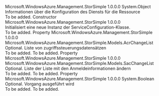<Type Name="ServiceConfiguration" FullName="Microsoft.WindowsAzure.Management.StorSimple.Models.ServiceConfiguration">
  <TypeSignature Language="C#" Value="public class ServiceConfiguration" />
  <TypeSignature Language="ILAsm" Value=".class public auto ansi beforefieldinit ServiceConfiguration extends System.Object" />
  <TypeSignature Language="DocId" Value="T:Microsoft.WindowsAzure.Management.StorSimple.Models.ServiceConfiguration" />
  <TypeSignature Language="VB.NET" Value="Public Class ServiceConfiguration" />
  <TypeSignature Language="F#" Value="type ServiceConfiguration = class" />
  <AssemblyInfo>
    <AssemblyName>Microsoft.WindowsAzure.Management.StorSimple</AssemblyName>
    <AssemblyVersion>1.0.0.0</AssemblyVersion>
  </AssemblyInfo>
  <Base>
    <BaseTypeName>System.Object</BaseTypeName>
  </Base>
  <Interfaces />
  <Docs>
    <summary>
            Informationen über die Konfiguration des Diensts für die Ressource
            </summary>
    <remarks>To be added.</remarks>
  </Docs>
  <Members>
    <Member MemberName=".ctor">
      <MemberSignature Language="C#" Value="public ServiceConfiguration ();" />
      <MemberSignature Language="ILAsm" Value=".method public hidebysig specialname rtspecialname instance void .ctor() cil managed" />
      <MemberSignature Language="DocId" Value="M:Microsoft.WindowsAzure.Management.StorSimple.Models.ServiceConfiguration.#ctor" />
      <MemberSignature Language="VB.NET" Value="Public Sub New ()" />
      <MemberType>Constructor</MemberType>
      <AssemblyInfo>
        <AssemblyName>Microsoft.WindowsAzure.Management.StorSimple</AssemblyName>
        <AssemblyVersion>1.0.0.0</AssemblyVersion>
      </AssemblyInfo>
      <Parameters />
      <Docs>
        <summary>
            Initialisiert eine neue Instanz der ServiceConfiguration-Klasse.
            </summary>
        <remarks>To be added.</remarks>
      </Docs>
    </Member>
    <Member MemberName="AcrChangeList">
      <MemberSignature Language="C#" Value="public Microsoft.WindowsAzure.Management.StorSimple.Models.AcrChangeList AcrChangeList { get; set; }" />
      <MemberSignature Language="ILAsm" Value=".property instance class Microsoft.WindowsAzure.Management.StorSimple.Models.AcrChangeList AcrChangeList" />
      <MemberSignature Language="DocId" Value="P:Microsoft.WindowsAzure.Management.StorSimple.Models.ServiceConfiguration.AcrChangeList" />
      <MemberSignature Language="VB.NET" Value="Public Property AcrChangeList As AcrChangeList" />
      <MemberSignature Language="F#" Value="member this.AcrChangeList : Microsoft.WindowsAzure.Management.StorSimple.Models.AcrChangeList with get, set" Usage="Microsoft.WindowsAzure.Management.StorSimple.Models.ServiceConfiguration.AcrChangeList" />
      <MemberType>Property</MemberType>
      <AssemblyInfo>
        <AssemblyName>Microsoft.WindowsAzure.Management.StorSimple</AssemblyName>
        <AssemblyVersion>1.0.0.0</AssemblyVersion>
      </AssemblyInfo>
      <ReturnValue>
        <ReturnType>Microsoft.WindowsAzure.Management.StorSimple.Models.AcrChangeList</ReturnType>
      </ReturnValue>
      <Docs>
        <summary>
            Optional. Liste von zugriffssteuerungsdatensätzen
            </summary>
        <value>To be added.</value>
        <remarks>To be added.</remarks>
      </Docs>
    </Member>
    <Member MemberName="CredentialChangeList">
      <MemberSignature Language="C#" Value="public Microsoft.WindowsAzure.Management.StorSimple.Models.SacChangeList CredentialChangeList { get; set; }" />
      <MemberSignature Language="ILAsm" Value=".property instance class Microsoft.WindowsAzure.Management.StorSimple.Models.SacChangeList CredentialChangeList" />
      <MemberSignature Language="DocId" Value="P:Microsoft.WindowsAzure.Management.StorSimple.Models.ServiceConfiguration.CredentialChangeList" />
      <MemberSignature Language="VB.NET" Value="Public Property CredentialChangeList As SacChangeList" />
      <MemberSignature Language="F#" Value="member this.CredentialChangeList : Microsoft.WindowsAzure.Management.StorSimple.Models.SacChangeList with get, set" Usage="Microsoft.WindowsAzure.Management.StorSimple.Models.ServiceConfiguration.CredentialChangeList" />
      <MemberType>Property</MemberType>
      <AssemblyInfo>
        <AssemblyName>Microsoft.WindowsAzure.Management.StorSimple</AssemblyName>
        <AssemblyVersion>1.0.0.0</AssemblyVersion>
      </AssemblyInfo>
      <ReturnValue>
        <ReturnType>Microsoft.WindowsAzure.Management.StorSimple.Models.SacChangeList</ReturnType>
      </ReturnValue>
      <Docs>
        <summary>
            Optional. Liste der Liste mit den Anmeldeinformationen ändern
            </summary>
        <value>To be added.</value>
        <remarks>To be added.</remarks>
      </Docs>
    </Member>
    <Member MemberName="OperationInProgress">
      <MemberSignature Language="C#" Value="public bool OperationInProgress { get; set; }" />
      <MemberSignature Language="ILAsm" Value=".property instance bool OperationInProgress" />
      <MemberSignature Language="DocId" Value="P:Microsoft.WindowsAzure.Management.StorSimple.Models.ServiceConfiguration.OperationInProgress" />
      <MemberSignature Language="VB.NET" Value="Public Property OperationInProgress As Boolean" />
      <MemberSignature Language="F#" Value="member this.OperationInProgress : bool with get, set" Usage="Microsoft.WindowsAzure.Management.StorSimple.Models.ServiceConfiguration.OperationInProgress" />
      <MemberType>Property</MemberType>
      <AssemblyInfo>
        <AssemblyName>Microsoft.WindowsAzure.Management.StorSimple</AssemblyName>
        <AssemblyVersion>1.0.0.0</AssemblyVersion>
      </AssemblyInfo>
      <ReturnValue>
        <ReturnType>System.Boolean</ReturnType>
      </ReturnValue>
      <Docs>
        <summary>
            Optional. Vorgang ausgeführt wird
            </summary>
        <value>To be added.</value>
        <remarks>To be added.</remarks>
      </Docs>
    </Member>
  </Members>
</Type>